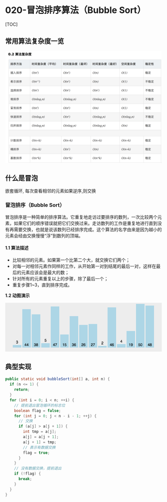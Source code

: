 # 020-冒泡排序算法（Bubble Sort）

[TOC]

## 常用算法复杂度一览

<img src="../../../../assets/image-20210201150652326.png" alt="image-20210201150652326" style="zoom: 67%;" />

## 什么是冒泡

嵌套循环, 每次查看相邻的元素如果逆序,则交换

### 冒泡排序（Bubble Sort）

冒泡排序是一种简单的排序算法。它重复地走访过要排序的数列，一次比较两个元素，如果它们的顺序错误就把它们交换过来。走访数列的工作是重复地进行直到没有再需要交换，也就是说该数列已经排序完成。这个算法的名字由来是因为越小的元素会经由交换慢慢“浮”到数列的顶端。 

#### 1.1 算法描述

- 比较相邻的元素。如果第一个比第二个大，就交换它们两个；
- 对每一对相邻元素作同样的工作，从开始第一对到结尾的最后一对，这样在最后的元素应该会是最大的数；
- 针对所有的元素重复以上的步骤，除了最后一个；
- 重复步骤1~3，直到排序完成。

**1.2 动图演示**

![img](../../../../assets/849589-20171015223238449-2146169197.gif)

## 典型实现

```java
public static void bubbleSort(int[] a, int n) {
  if (n <= 1) {
    return;
  }
  for (int i = 0; i < n; ++i) {
    // 提前退出冒泡循环的标志位
    boolean flag = false;
    for (int j = 0; j < n - i - 1; ++j) {
      // 交换
      if (a[j] > a[j + 1]) {
        int tmp = a[j];
        a[j] = a[j + 1];
        a[j + 1] = tmp;
        // 表示有数据交换
        flag = true;
      }
    }
    // 没有数据交换，提前退出
    if (!flag) {
      break;
    }
  }
}

```

